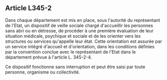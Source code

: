 ## Article L345-2


Dans chaque département est mis en place, sous l'autorité du représentant de l'Etat, un dispositif de veille
sociale chargé d'accueillir les personnes sans abri ou en détresse, de procéder à une première évaluation de
leur situation médicale, psychique et sociale et de les orienter vers les structures ou services qu'appelle leur
état. Cette orientation est assurée par un service intégré d'accueil et d'orientation, dans les conditions définies
par la convention conclue avec le représentant de l'Etat dans le département prévue à l'article L. 345-2-4.

Ce dispositif fonctionne sans interruption et peut être saisi par toute personne, organisme ou collectivité.

